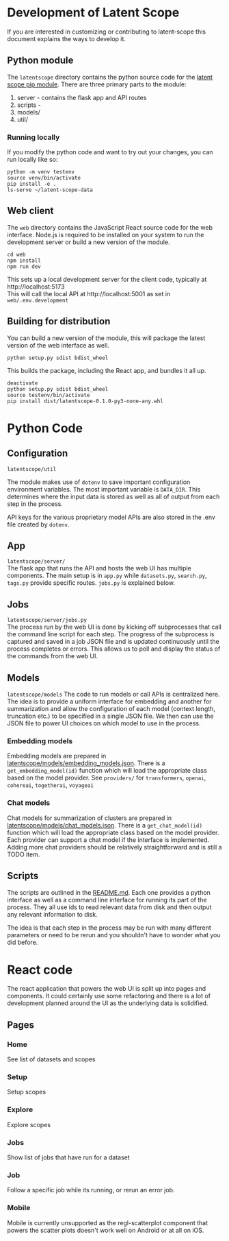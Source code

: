 # Development of Latent Scope

If you are interested in customizing or contributing to latent-scope this document explains the ways to develop it.

## Python module
The `latentscope` directory contains the python source code for the [latent scope pip module](). There are three primary parts to the module:

1. server - contains the flask app and API routes
2. scripts - 
3. models/
4. util/

### Running locally
If you modify the python code and want to try out your changes, you can run locally like so:

```
python -m venv testenv
source venv/bin/activate
pip install -e .
ls-serve ~/latent-scope-data
```


## Web client
The `web` directory contains the JavaScript React source code for the web interface. Node.js is required to be installed on your system to run the development server or build a new version of the module.

```
cd web
npm install
npm run dev
```
This sets up a local development server for the client code, typically at http://localhost:5173  
This will call the local API at http://localhost:5001 as set in `web/.env.development`


## Building for distribution
You can build a new version of the module, this will package the latest version of the web interface as well.

```
python setup.py sdist bdist_wheel
```
This builds the package, including the React app, and bundles it all up. 

```
deactivate
python setup.py sdist bdist_wheel
source testenv/bin/activate
pip install dist/latentscope-0.1.0-py3-none-any.whl

```


# Python Code

## Configuration
`latentscope/util`   

The module makes use of `dotenv` to save important configuration environment variables. The most important variable is `DATA_DIR`.
This determines where the input data is stored as well as all of output from each step in the process.

API keys for the various proprietary model APIs are also stored in the .env file created by `dotenv`.

## App
`latentscope/server/`   
The flask app that runs the API and hosts the web UI has multiple components. The main setup is in `app.py` while `datasets.py`, `search.py`, `tags.py` provide specific routes. `jobs.py` is explained below.

## Jobs
`latentscope/server/jobs.py`  
The process run by the web UI is done by kicking off subprocesses that call the command line script for each step. The progress of the subprocess is captured and saved in a job JSON file and is updated continuously until the process completes or errors. This allows us to poll and display the status of the commands from the web UI.

## Models
`latentscope/models`
The code to run models or call APIs is centralized here. The idea is to provide a uniform interface for embedding and another for summarization and allow the configuration of each model (context length, truncation etc.) to be specified in a single JSON file. We then can use the JSON file to power UI choices on which model to use in the process.

### Embedding models
Embedding models are prepared in [latentscope/models/embedding_models.json](latentscope/models/embedding_models.json).
There is a `get_embedding_model(id)` function which will load the appropriate class based on the model provider. See `providers/` for `transformers`, `openai`, `cohereai`, `togetherai`, `voyageai`

### Chat models
Chat models for summarization of clusters are prepared in [latentscope/models/chat_models.json](latentscope/models/chat_models.json). 
There is a `get_chat_model(id)` function which will load the appropriate class based on the model provider. Each provider can support a chat model if the interface is implemented. Adding more chat providers should be relatively straightforward and is still a TODO item.

## Scripts
The scripts are outlined in the [README.md](README.md). Each one provides a python interface as well as a command line interface for running its part of the process. They all use ids to read relevant data from disk and then output any relevant information to disk.

The idea is that each step in the process may be run with many different parameters or need to be rerun and you shouldn't have to wonder what you did before.


# React code
The react application that powers the web UI is split up into pages and components. It could certainly use some refactoring and there is a lot of development planned around the UI as the underlying data is solidified.

## Pages

### Home
See list of datasets and scopes

### Setup
Setup scopes

### Explore
Explore scopes

### Jobs
Show list of jobs that have run for a dataset

### Job
Follow a specific job while its running, or rerun an error job.

### Mobile
Mobile is currently unsupported as the regl-scatterplot component that powers the scatter plots doesn't work well on Android or at all on iOS.
